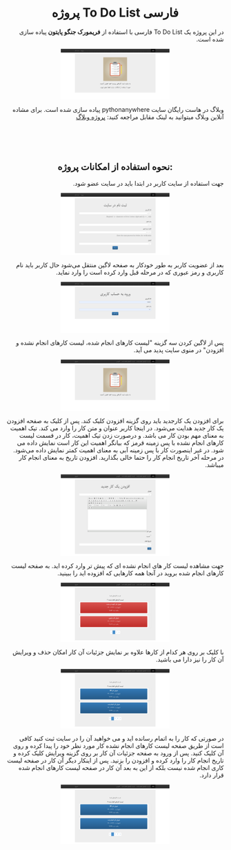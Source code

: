 <h1 align="center">پروژه To Do List فارسی</h1>


<p dir="rtl">در این پروژه یک To Do List فارسی با استفاده از <b> فریمورک جنگو پایتون </b> پیاده سازی شده است.</p>
    <img width='50%' style="display: block;margin-left: auto;margin-right: auto;" src='./images/0.png'>

<p dir="rtl"> وبلاگ در هاست رایگان سایت pythonanywhere پیاده سازی شده است. برای مشاده آنلاین وبلاگ میتوانید به لینک مقابل مراجعه کنید: <a href='http://mohammadgholampour.pythonanywhere.com/'>پروژه وبلاگ </a>
  </p>
  
  <br>
  <br>
  <br>

<h2 align="center">نحوه استفاده از امکانات پروژه:</h2>

<p dir="rtl">
  جهت استفاده از سایت کاربر در ابتدا باید در سایت عضو شود.
  </p>
    <img width='50%' style="display: block;margin-left: auto;margin-right: auto;" src='./images/1.png'>

  
<p dir="rtl">
بعد از عضویت کاربر به طور خودکار به صفحه لاگین منتقل می‌شود حال کاربر باید نام کاربری و رمز عبوری که در مرحله قبل وارد کرده است را وارد نماید.
</p>
    <img width='50%' style="display: block;margin-left: auto;margin-right: auto;" src='./images/2.png'>
    
    
<p dir="rtl">
پس از لاگین کردن سه گزینه "لیست کارهای انجام شده، لیست کارهای انجام نشده و افزودن" در منوی سایت پدید می آید.
</p>
    <img width='50%' style="display: block;margin-left: auto;margin-right: auto;" src='./images/3.png'>
    
    
    
    
<p dir="rtl">
برای افزودن یک کارجدید باید روی گزینه افزودن کلیک کند. پس از کلیک به صفحه افزودن یک کار جدید هدایت می‌شود. در اینجا کاربر عنوان و متن کار را وارد می کند. تیک اهمیت به معنای مهم بودن کار می باشد. و درصورت زدن تیک اهمیت، کار در قسمت لیست کارهای انجام نشده با پس زمینه قرمز که بیانگر اهمیت این کار است نمایش داده می شود. در غیر اینصورت کار با پس زمینه آبی به معنای اهمیت کمتر نمایش داده می‌شود. در مرحله آخر تاریخ انجام کار را حتما خالی بگذارید. افزودن تاریخ به معنای انجام کار میباشد.

</p>
    <img width='50%' style="display: block;margin-left: auto;margin-right: auto;" src='./images/4.png'>
    
<p dir="rtl">
جهت مشاهده لیست کار های انجام نشده ای که پیش تر وارد کرده اید. به صفحه لیست کارهای انجام شده بروید در آنجا همه کارهایی که افزوده اید را ببینید.
</p>
    <img width='50%' style="display: block;margin-left: auto;margin-right: auto;" src='./images/5.png'>
    
<p dir="rtl">
با کلیک بر روی هر کدام از کارها علاوه بر نمایش جزئیات آن کار امکان حذف و ویرایش آن کار را نیز دارا می باشید.
</p>
    <img width='50%' style="display: block;margin-left: auto;margin-right: auto;" src='./images/6.png'>
    
    
<p dir="rtl">
در صورتی که کار را به اتمام رسانده اید و می خواهید آن را در سایت ثبت کنید کافی است از طریق صفحه لیست کارهای انجام نشده کار مورد نظر خود را پیدا کرده و روی آن کلیک کنید. پس از ورود به صفحه جزئیات آن کار بر روی گزینه ویرایش کلیک کرده و تاریخ انجام کار را وارد کرده و افزودن را بزنید. پس از اینکار دیگر آن کار در صفحه لیست کاری انجام شده نیست بلکه از این به بعد آن کار در صفحه لیست کارهای انجام شده قرار دارد.

</p>
    <img width='50%' style="display: block;margin-left: auto;margin-right: auto;" src='./images/6.png'>
    
    
  

